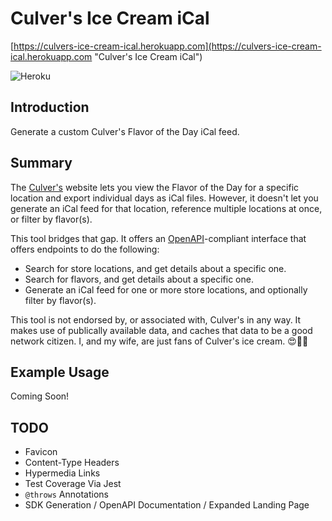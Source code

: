 # Culver's Ice Cream iCal

[https://culvers-ice-cream-ical.herokuapp.com](https://culvers-ice-cream-ical.herokuapp.com "Culver's Ice Cream iCal")

![Heroku](https://pyheroku-badge.herokuapp.com/?app=culvers-ice-cream-ical&style=plastic)

## Introduction

Generate a custom Culver's Flavor of the Day iCal feed.

## Summary

The [Culver's](https://www.culvers.com "Culver's") website lets you view the Flavor of the Day for a specific location and export individual days as iCal files. However, it doesn't let you generate an iCal feed for that location, reference multiple locations at once, or filter by flavor(s).

This tool bridges that gap. It offers an [OpenAPI](https://www.openapis.org "OpenAPI")-compliant interface that offers endpoints to do the following:

* Search for store locations, and get details about a specific one.
* Search for flavors, and get details about a specific one.
* Generate an iCal feed for one or more store locations, and optionally filter by flavor(s).

This tool is not endorsed by, or associated with, Culver's in any way. It makes use of publically available data, and caches that data to be a good network citizen. I, and my wife, are just fans of Culver's ice cream. 😍🍨🍦

## Example Usage

Coming Soon!

## TODO

* Favicon
* Content-Type Headers
* Hypermedia Links
* Test Coverage Via Jest
* `@throws` Annotations
* SDK Generation / OpenAPI Documentation / Expanded Landing Page
